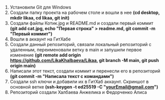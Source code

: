 1. Установили Git для Windows
2. Создали папку проекта на рабочем столе и вошли в нее **(cd desktop, mkdir likaa, cd likaa, git init)**
3. Создали файлы Котик.jpg и README.md и создали первый коммит **(git add cat.jpg, echo "Первая строка" > readme.md, git commit -m "Первый коммит")**
4. Вошли в аккаунт на ГитХабе
5. Создали данный репозиторий, связали локальный репозиторий с удаленным, переименовали ветку в main и запушили первое изменение **(git remote add origin https://github.com/LikaKhalbaeva/Likaa, git branch -M main, git push origin main)**
6. Написали этот текст, создали коммит и перенесли его в репозиторий **(git commit -m "Написала текст с командами")**
7. Создали ssh ключи и добавили их в ГитХаб аккаунт. Скриншот в основной ветке **(ssh-keygen -t ed25519 -C "yourEmail@gmail.com")**
8. Репозиторий создали Халбаева Анжелика и Федорченко Алиса
